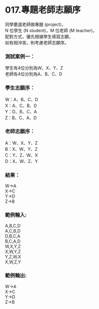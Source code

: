 ﻿# 017.專題老師志願序  
同學要選老師做專題 (project)，  
N 位學生 (N student)，M 位老師 (M teacher)，  
配對方式，優先根據學生填寫志願，  
如有相沖突，則考慮老師志願序。  

### 測試案例一：  
學生有4位分別為W、X、Y、Z  
老師有4位分別為A、B、C、D  

### 學生志願序：  
W：A、B、C、D  
X：A、C、B、D  
Y：D、B、C、A  
Z：B、C、A、D  

### 老師志願序：  
A：W、X、Y、Z  
B：X、W、Y、Z  
C：Y、Z、W、X  
D：X、W、Z、Y  

### 結果：  
W->A  
X->C  
Y->D  
Z->B  


### 範例輸入:  
A,B,C,D  
A,C,B,D  
D,B,C,A  
B,C,A,D  
W,X,Y,Z  
X,W,Y,Z  
Y,Z,W,X  
X,W,Z,Y  
### 範例輸出:  
W->A  
X->C  
Y->D  
Z->B  